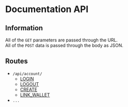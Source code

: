 # Documentation API

## Information
All of the ``GET`` parameters are passed through the URL.  
All of the ``POST`` data is passed through the body as JSON.  

## Routes
- ``/api/account/``
    - [LOGIN](./routes/LOGIN.md)
    - [LOGOUT](./routes/LOGOUT.md)
    - [CREATE](./routes/REGISTER.md)
    - [LINK_WALLET](./routes/LINK_WALLET.md)
- ``...``